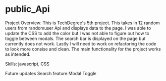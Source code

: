 # public_Api
 
Project Overview: This is TechDegree's 5th project. This takes in 12 random users from randomuser Api and displays data to the page. I was able to update the CSS to add the color but I was not able to figure out how to toggle between modals. The search bar is displayed on the page but currently does not work. Lastly I will need to work on refactoring the code to look more consise and clean. The main functionality for the project works as intended.

Skills:
javascript, CSS 

Future updates
Search feature
Modal Toggle